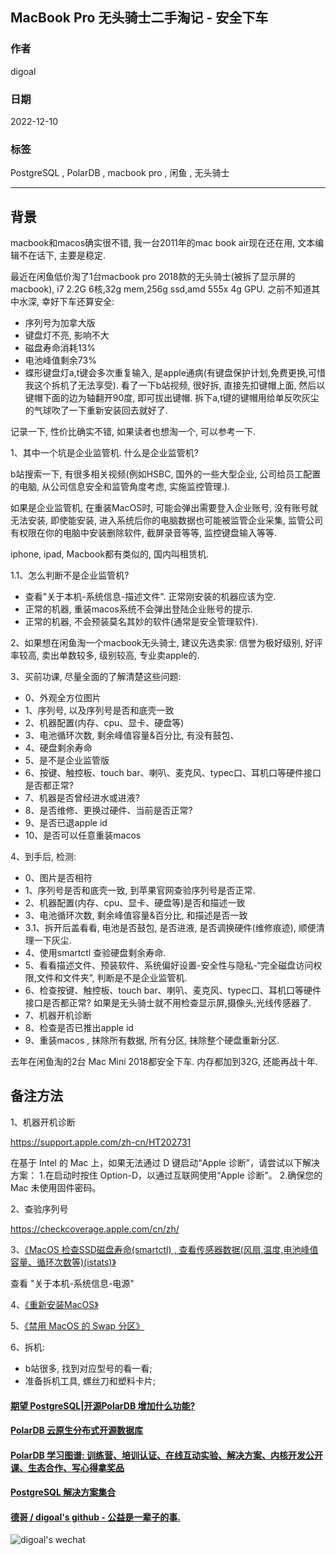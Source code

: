 ## MacBook Pro 无头骑士二手淘记 - 安全下车   
                    
### 作者                    
digoal                    
                    
### 日期                    
2022-12-10                    
                    
### 标签                    
PostgreSQL , PolarDB , macbook pro , 闲鱼 , 无头骑士    
              
----           
               
## 背景    
  
macbook和macos确实很不错, 我一台2011年的mac book air现在还在用, 文本编辑不在话下, 主要是稳定.   
  
最近在闲鱼低价淘了1台macbook pro 2018款的无头骑士(被拆了显示屏的macbook), i7 2.2G 6核,32g mem,256g ssd,amd 555x 4g GPU. 之前不知道其中水深, 幸好下车还算安全:  
- 序列号为加拿大版  
- 键盘灯不亮, 影响不大  
- 磁盘寿命消耗13%  
- 电池峰值剩余73%  
- 蝶形键盘灯a,t键会多次重复输入, 是apple通病(有键盘保护计划,免费更换,可惜我这个拆机了无法享受). 看了一下b站视频, 很好拆, 直接先扣键帽上面, 然后以键帽下面的边为轴翻开90度, 即可拔出键帽. 拆下a,t键的键帽用给单反吹灰尘的气球吹了一下重新安装回去就好了.    
  
记录一下, 性价比确实不错, 如果读者也想淘一个, 可以参考一下.    
  
1、其中一个坑是企业监管机. 什么是企业监管机?    
  
b站搜索一下, 有很多相关视频(例如HSBC, 国外的一些大型企业, 公司给员工配置的电脑, 从公司信息安全和监管角度考虑, 实施监控管理.).   
  
如果是企业监管机, 在重装MacOS时, 可能会弹出需要登入企业账号, 没有账号就无法安装, 即使能安装, 进入系统后你的电脑数据也可能被监管企业采集, 监管公司有权限在你的电脑中安装删除软件, 截屏录音等等, 监控键盘输入等等.   
  
iphone, ipad, Macbook都有类似的, 国内叫租赁机.   
  
1\.1、怎么判断不是企业监管机?  
- 查看"关于本机-系统信息-描述文件". 正常刚安装的机器应该为空.    
- 正常的机器, 重装macos系统不会弹出登陆企业账号的提示.    
- 正常的机器, 不会预装莫名其妙的软件(通常是安全管理软件).   
  
2、如果想在闲鱼淘一个macbook无头骑士, 建议先选卖家: 信誉为极好级别, 好评率较高, 卖出单数较多, 级别较高, 专业卖apple的.    
  
3、买前功课, 尽量全面的了解清楚这些问题:   
- 0、外观全方位图片    
- 1、序列号, 以及序列号是否和底壳一致  
- 2、机器配置(内存、cpu、显卡、硬盘等)  
- 3、电池循环次数, 剩余峰值容量&百分比, 有没有鼓包、  
- 4、硬盘剩余寿命  
- 5、是不是企业监管版  
- 6、按键、触控板、touch bar、喇叭、麦克风、typec口、耳机口等硬件接口是否都正常?   
- 7、机器是否曾经进水或进液?   
- 8、是否维修、更换过硬件、当前是否正常?  
- 9、是否已退apple id  
- 10、是否可以任意重装macos   
  
4、到手后, 检测:  
- 0、图片是否相符   
- 1、序列号是否和底壳一致, 到苹果官网查验序列号是否正常.  
- 2、机器配置(内存、cpu、显卡、硬盘等)是否和描述一致  
- 3、电池循环次数, 剩余峰值容量&百分比, 和描述是否一致  
- 3\.1、拆开后盖看看, 电池是否鼓包, 是否进液, 是否调换硬件(维修痕迹), 顺便清理一下灰尘.    
- 4、使用smartctl 查验硬盘剩余寿命.  
- 5、看看描述文件、预装软件、系统偏好设置-安全性与隐私-“完全磁盘访问权限,文件和文件夹”, 判断是不是企业监管机.  
- 6、检查按键、触控板、touch bar、喇叭、麦克风、typec口、耳机口等硬件接口是否都正常?  如果是无头骑士就不用检查显示屏,摄像头,光线传感器了.   
- 7、机器开机诊断  
- 8、检查是否已推出apple id  
- 9、重装macos , 抹除所有数据, 所有分区, 抹除整个硬盘重新分区.   
  
去年在闲鱼淘的2台 Mac Mini 2018都安全下车. 内存都加到32G, 还能再战十年.   
  
## 备注方法  
1、机器开机诊断  
  
https://support.apple.com/zh-cn/HT202731  
  
在基于 Intel 的 Mac 上，如果无法通过 D 键启动“Apple 诊断”，请尝试以下解决方案： 1.在启动时按住 Option-D，以通过互联网使用“Apple 诊断”。 2.确保您的 Mac 未使用固件密码。  
  
2、查验序列号  
  
https://checkcoverage.apple.com/cn/zh/    
  
3、[《MacOS 检查SSD磁盘寿命(smartctl) , 查看传感器数据(风扇,温度,电池峰值容量、循环次数等)(istats)》](../202106/20210614_02.md)    
  
查看 "关于本机-系统信息-电源"    
  
4、[《重新安装MacOS》](../202106/20210605_01.md)    
  
5、[《禁用 MacOS 的 Swap 分区》](../202212/20221207_01.md)    
    
6、拆机:   
- b站很多, 找到对应型号的看一看;   
- 准备拆机工具, 螺丝刀和塑料卡片;   
  
  
#### [期望 PostgreSQL|开源PolarDB 增加什么功能?](https://github.com/digoal/blog/issues/76 "269ac3d1c492e938c0191101c7238216")
  
  
#### [PolarDB 云原生分布式开源数据库](https://github.com/ApsaraDB "57258f76c37864c6e6d23383d05714ea")
  
  
#### [PolarDB 学习图谱: 训练营、培训认证、在线互动实验、解决方案、内核开发公开课、生态合作、写心得拿奖品](https://www.aliyun.com/database/openpolardb/activity "8642f60e04ed0c814bf9cb9677976bd4")
  
  
#### [PostgreSQL 解决方案集合](../201706/20170601_02.md "40cff096e9ed7122c512b35d8561d9c8")
  
  
#### [德哥 / digoal's github - 公益是一辈子的事.](https://github.com/digoal/blog/blob/master/README.md "22709685feb7cab07d30f30387f0a9ae")
  
  
![digoal's wechat](../pic/digoal_weixin.jpg "f7ad92eeba24523fd47a6e1a0e691b59")
  
